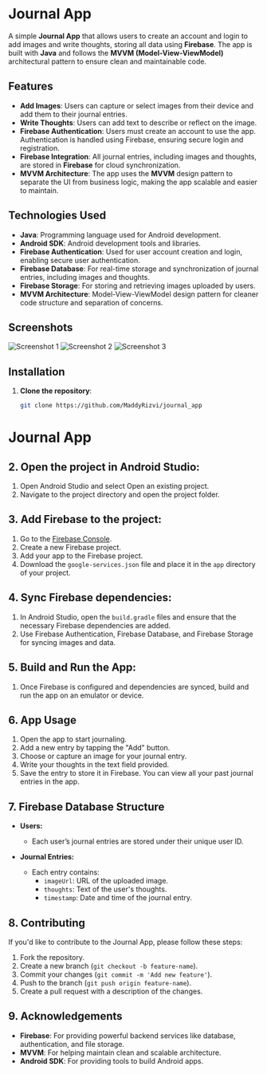 # Journal App

A simple **Journal App** that allows users to create an account and login to add images and write thoughts, storing all data using **Firebase**. The app is built with **Java** and follows the **MVVM (Model-View-ViewModel)** architectural pattern to ensure clean and maintainable code.

## Features

- **Add Images**: Users can capture or select images from their device and add them to their journal entries.
- **Write Thoughts**: Users can add text to describe or reflect on the image.
- **Firebase Authentication**: Users must create an account to use the app. Authentication is handled using Firebase, ensuring secure login and registration.
- **Firebase Integration**: All journal entries, including images and thoughts, are stored in **Firebase** for cloud synchronization.
- **MVVM Architecture**: The app uses the **MVVM** design pattern to separate the UI from business logic, making the app scalable and easier to maintain.

## Technologies Used

- **Java**: Programming language used for Android development.
- **Android SDK**: Android development tools and libraries.
- **Firebase Authentication**: Used for user account creation and login, enabling secure user authentication.
- **Firebase Database**: For real-time storage and synchronization of journal entries, including images and thoughts.
- **Firebase Storage**: For storing and retrieving images uploaded by users.
- **MVVM Architecture**: Model-View-ViewModel design pattern for cleaner code structure and separation of concerns.

## Screenshots


![Screenshot 1](https://github.com/MaddyRizvi/journal_app/blob/main/assets/login.png)
![Screenshot 2](https://github.com/MaddyRizvi/journal_app/blob/main/assets/loginscreen.png)
![Screenshot 3](https://github.com/MaddyRizvi/journal_app/blob/main/assets/add.png)

## Installation

1. **Clone the repository**:
   ```bash
   git clone https://github.com/MaddyRizvi/journal_app

# Journal App

## 2. Open the project in Android Studio:

1. Open Android Studio and select Open an existing project.
2. Navigate to the project directory and open the project folder.

## 3. Add Firebase to the project:

1. Go to the [Firebase Console](https://console.firebase.google.com/).
2. Create a new Firebase project.
3. Add your app to the Firebase project.
4. Download the `google-services.json` file and place it in the `app` directory of your project.

## 4. Sync Firebase dependencies:

1. In Android Studio, open the `build.gradle` files and ensure that the necessary Firebase dependencies are added.
2. Use Firebase Authentication, Firebase Database, and Firebase Storage for syncing images and data.

## 5. Build and Run the App:

1. Once Firebase is configured and dependencies are synced, build and run the app on an emulator or device.

## 6. App Usage

1. Open the app to start journaling.
2. Add a new entry by tapping the "Add" button.
3. Choose or capture an image for your journal entry.
4. Write your thoughts in the text field provided.
5. Save the entry to store it in Firebase. You can view all your past journal entries in the app.

## 7. Firebase Database Structure

- **Users:**
  - Each user’s journal entries are stored under their unique user ID.
  
- **Journal Entries:**
  - Each entry contains:
    - `imageUrl`: URL of the uploaded image.
    - `thoughts`: Text of the user's thoughts.
    - `timestamp`: Date and time of the journal entry.

## 8. Contributing

If you'd like to contribute to the Journal App, please follow these steps:

1. Fork the repository.
2. Create a new branch (`git checkout -b feature-name`).
3. Commit your changes (`git commit -m 'Add new feature'`).
4. Push to the branch (`git push origin feature-name`).
5. Create a pull request with a description of the changes.

## 9. Acknowledgements

- **Firebase**: For providing powerful backend services like database, authentication, and file storage.
- **MVVM**: For helping maintain clean and scalable architecture.
- **Android SDK**: For providing tools to build Android apps.

